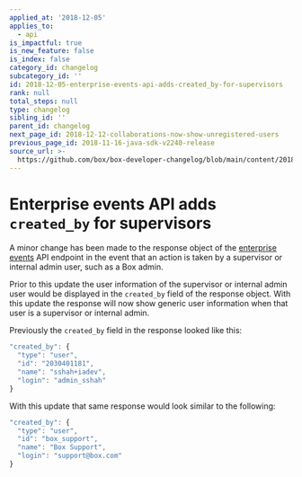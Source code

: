 ```yaml
---
applied_at: '2018-12-05'
applies_to:
  - api
is_impactful: true
is_new_feature: false
is_index: false
category_id: changelog
subcategory_id: ''
id: 2018-12-05-enterprise-events-api-adds-created_by-for-supervisors
rank: null
total_steps: null
type: changelog
sibling_id: ''
parent_id: changelog
next_page_id: 2018-12-12-collaborations-now-show-unregistered-users
previous_page_id: 2018-11-16-java-sdk-v2240-release
source_url: >-
  https://github.com/box/box-developer-changelog/blob/main/content/2018/12-05-enterprise-events-api-adds-created_by-for-supervisors.md
---
```

# Enterprise events API adds `created_by` for supervisors

A minor change has been made to the response object of the
[enterprise events](endpoint://get-events/#request) API endpoint in the
event that an action is taken by a supervisor or internal admin user, such as a
Box admin.

Prior to this update the user information of the supervisor or internal admin
user would be displayed in the `created_by` field of the response object. With
this update the response will now show generic user information when that user
is a supervisor or internal admin.

Previously the `created_by` field in the response looked like this:

```js
"created_by": {
  "type": "user",
  "id": "2030401181",
  "name": "sshah+iadev",
  "login": "admin_sshah"
}
```

With this update that same response would look similar to the following:

```js
"created_by": {
  "type": "user",
  "id": "box_support",
  "name": "Box Support",
  "login": "support@box.com"
}
```